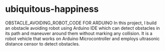 # ubiquitous-happiness
OBSTACLE_AVOIDING_ROBOT_CODE FOR ARDUINO
In this project, I build an obstacle avoiding robot using Arduino IDE which can detect obstacles in its path and maneuver around them without marking any collision. It is a robot vehicle that works on Arduino Microcontroller and employs ultrasonic distance censor to detect obstacles.
